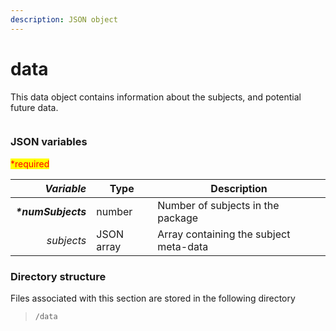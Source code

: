 ```yaml
---
description: JSON object
---
```


# data

This data object contains information about the subjects, and potential future data.

<figure><img src="https://mermaid.ink/img/pako:eNqVk01r4zAQhv9KmBJwwA5OcFNHhZ7aS1l2YXtbDGU2Gidq_YUks_GG_PeV7EiJsz20PkjvaJ5XI43RATY1J2CwldjsJt9-ZtXEfLKudfD88uN7r2ZR9MBRY2CH2f0ZMeuvDW7ecUuBE1f5RjRUiIpU4NUVQfuGpCip0iq40I6yNQ2l2t9vtDGIEy7vYsvolgtT6TR_QJSEqpUGceIDhst2q4J-9NlhQ1vCHM9W6Kf_01hh0SmhAic80huiuWkISixVLgoKBumQ6fQM2UtbRI1aPp1e9Mdi53CAz_GkX5g5n-99f4JTMHhcdOVwF7AGpweDi0YGfwXdFTTxx7dMwW7yPA9Nl2T9ThFHtUMpsWPLsWlU5SvGqy58xTpqxWeMJ5v_h5_xXDptZ7yHbuM4HFzsJkmSk47-CK53LGn2EEJJskTBzQs92H0y0DsqKQNmJKcc20JnkFVHg7aN2Z2euNC1BJZjoSgEbHX90lUbYFq25KBHgebBl55qsPpV16MY2AH2wOIQOmDLeDVfpcldukoXd8t0naTHEP72jni-Hr70dr1YrJZpevwHoCR1Aw?type=png" alt=""><figcaption></figcaption></figure>

### JSON variables

<mark style="color:red;">\*required</mark>

|      _**Variable**_ | **Type**   | **Description**                        |
| ------------------: | ---------- | -------------------------------------- |
| _**\*numSubjects**_ | number     | Number of subjects in the package      |
|          _subjects_ | JSON array | Array containing the subject meta-data |

### Directory structure

Files associated with this section are stored in the following directory

> `/data`
